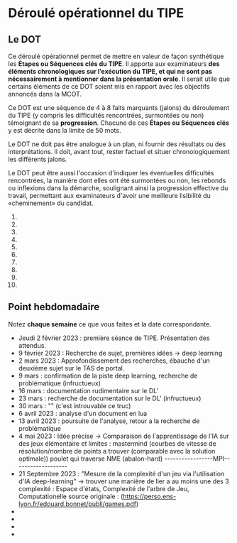 # Déroulé opérationnel du TIPE

## Le DOT

Ce déroulé opérationnel permet de mettre en valeur de façon synthétique les **Étapes ou Séquences clés du TIPE**. Il apporte aux examinateurs **des éléments chronologiques sur l’exécution du TIPE, et qui ne sont pas nécessairement à mentionner dans la présentation orale**. Il serait utile que certains éléments de ce DOT soient mis en rapport avec les objectifs annoncés dans la MCOT.

Ce DOT est une séquence de 4 à 8 faits marquants (jalons) du déroulement du TIPE (y compris les difficultés rencontrées, surmontées ou non) témoignant de sa **progression**. Chacune de ces **Étapes ou Séquences clés** y est décrite dans la limite de 50 mots.

Le DOT ne doit pas être analogue à un plan, ni fournir des résultats ou des interprétations. Il doit, avant tout, rester factuel et situer chronologiquement les différents jalons.

Le DOT peut être aussi l'occasion d'indiquer les éventuelles difficultés rencontrées, la manière dont elles ont été surmontées ou non, les rebonds ou inflexions dans la démarche, soulignant ainsi la progression effective du travail, permettant aux examinateurs d'avoir une meilleure lisibilité du «cheminement» du candidat.

1. 
2. 
3. 
4. 
5. 
6. 
7. 
8. 
9. 
10. 

## Point hebdomadaire

Notez **chaque semaine** ce que vous faites et la date correspondante.

- Jeudi 2 février 2023 : première séance de TIPE. Présentation des attendus.
- 9 février 2023 : Recherche de sujet, premières idées -> deep learning
- 2 mars 2023 : Approfondissement des recherches, ébauche d'un deuxième sujet sur le TAS de portal.
- 9 mars : confirmation de la piste deep learning, recherche de problématique (infructueux)
- 16 mars : documentation rudimentaire sur le DL'
- 23 mars : recherche de documentation sur le DL' (infructueux)
- 30 mars : "" (c'est introuvable ce truc)
- 6 avril 2023 : analyse d'un document en lua
- 13 avril 2023 : poursuite de l'analyse, retour a la recherche de problématique
- 4 mai 2023 : Idée précise -> Comparaison de l'apprentissage de l'IA sur des jeux élémentaire et limites :
                                  mastermind (courbes de vitesse de résolution/nombre de points a trouver (comparable avec la solution optimale))
                                  poulet qui traverse
                                  NME (abalon-hard)
  -----------------MPI-------------------
- 21 Septembre 2023 : "Mesure de la complexité d'un jeu via l'utilisation d'IA deep-learning"
                           -> trouver une manière de lier a au moins une des 3 complexité : Espace d'états, Complexité de l'arbre de Jeu, Computationelle
                              source originale : (https://perso.ens-lyon.fr/edouard.bonnet/publi/games.pdf) 
-
-
-
-

